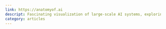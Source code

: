 ```yaml
---
link: https://anatomyof.ai 
descript: Fascinating visualization of large-scale AI systems, exploring extractivism and its relation to inequality. 
category: articles
---
```

